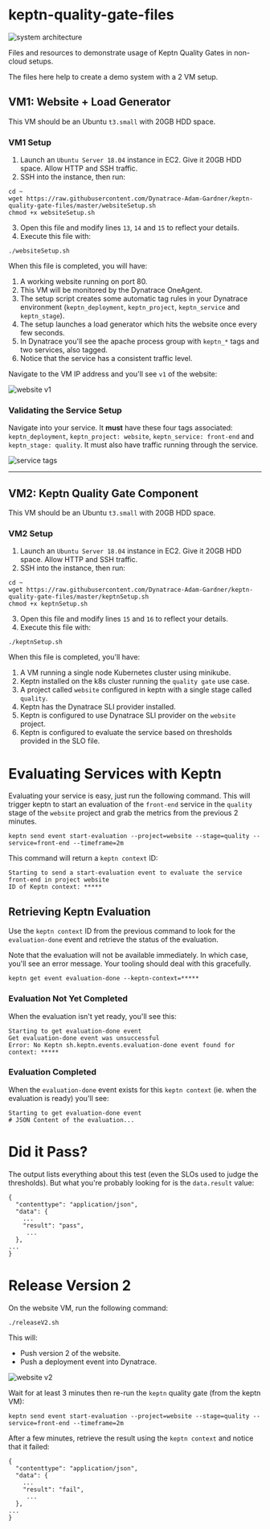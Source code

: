 # keptn-quality-gate-files

![system architecture](assets/architecture.png)

Files and resources to demonstrate usage of Keptn Quality Gates in non-cloud setups.

The files here help to create a demo system with a 2 VM setup.

## VM1: Website + Load Generator
This VM should be an Ubuntu `t3.small` with 20GB HDD space.

### VM1 Setup
1. Launch an `Ubuntu Server 18.04` instance in EC2. Give it 20GB HDD space. Allow HTTP and SSH traffic.
2. SSH into the instance, then run:
```
cd ~
wget https://raw.githubusercontent.com/Dynatrace-Adam-Gardner/keptn-quality-gate-files/master/websiteSetup.sh
chmod +x websiteSetup.sh
```
3. Open this file and modify lines `13`, `14` and `15` to reflect your details.
4. Execute this file with:
```
./websiteSetup.sh
```

When this file is completed, you will have:
1. A working website running on port 80.
2. This VM will be monitored by the Dynatrace OneAgent.
3. The setup script creates some automatic tag rules in your Dynatrace environment (`keptn_deployment`, `keptn_project`, `keptn_service` and `keptn_stage`).
4. The setup launches a load generator which hits the website once every few seconds.
5. In Dynatrace you'll see the apache process group with `keptn_*` tags and two services, also tagged.
6. Notice that the service has a consistent traffic level.

Navigate to the VM IP address and you'll see `v1` of the website:

![website v1](assets/website_v1.png)

### Validating the Service Setup
Navigate into your service. It **must** have these four tags associated: `keptn_deployment`, `keptn_project: website`, `keptn_service: front-end` and `keptn_stage: quality`. It must also have traffic running through the service.

![service tags](assets/service_tags.png)

---

## VM2: Keptn Quality Gate Component
This VM should be an Ubuntu `t3.small` with 20GB HDD space.

### VM2 Setup
1. Launch an `Ubuntu Server 18.04` instance in EC2. Give it 20GB HDD space. Allow HTTP and SSH traffic.
2. SSH into the instance, then run:
```
cd ~
wget https://raw.githubusercontent.com/Dynatrace-Adam-Gardner/keptn-quality-gate-files/master/keptnSetup.sh
chmod +x keptnSetup.sh
```
3. Open this file and modify lines `15` and `16` to reflect your details.
4. Execute this file with:
```
./keptnSetup.sh
```

When this file is completed, you'll have:
1. A VM running a single node Kubernetes cluster using minikube.
2. Keptn installed on the k8s cluster running the `quality gate` use case.
3. A project called `website` configured in keptn with a single stage called `quality`.
4. Keptn has the Dynatrace SLI provider installed.
5. Keptn is configured to use Dynatrace SLI provider on the `website` project.
6. Keptn is configured to evaluate the service based on thresholds provided in the SLO file.

# Evaluating Services with Keptn
Evaluating your service is easy, just run the following command.
This will trigger keptn to start an evaluation of the `front-end` service in the `quality` stage of the `website` project and grab the metrics from the previous 2 minutes.
```
keptn send event start-evaluation --project=website --stage=quality --service=front-end --timeframe=2m
```

This command will return a `keptn context` ID:
```
Starting to send a start-evaluation event to evaluate the service front-end in project website
ID of Keptn context: *****
```

## Retrieving Keptn Evaluation
Use the `keptn context` ID from the previous command to look for the `evaluation-done` event and retrieve the status of the evaluation. 

Note that the evaluation will not be available immediately. In which case, you'll see an error message. Your tooling should deal with this gracefully.
```
keptn get event evaluation-done --keptn-context=*****
```

### Evaluation Not Yet Completed
When the evaluation isn't yet ready, you'll see this:
```
Starting to get evaluation-done event
Get evaluation-done event was unsuccessful
Error: No Keptn sh.keptn.events.evaluation-done event found for context: *****
```

### Evaluation Completed
When the `evaluation-done` event exists for this `keptn context` (ie. when the evaluation is ready) you'll see:

```
Starting to get evaluation-done event
# JSON Content of the evaluation...
```

# Did it Pass?
The output lists everything about this test (even the SLOs used to judge the thresholds).
But what you're probably looking for is the `data.result` value:
```
{
  "contenttype": "application/json",
  "data": {
    ...
    "result": "pass",
     ...
  },
...
}
```

# Release Version 2
On the website VM, run the following command:
```
./releaseV2.sh
```

This will:
* Push version 2 of the website.
* Push a deployment event into Dynatrace.

![website v2](assets/website_v2.png)

Wait for at least 3 minutes then re-run the `keptn` quality gate (from the keptn VM):

```
keptn send event start-evaluation --project=website --stage=quality --service=front-end --timeframe=2m
```

After a few minutes, retrieve the result using the `keptn context` and notice that it failed:
```
{
  "contenttype": "application/json",
  "data": {
    ...
    "result": "fail",
     ...
  },
...
}
```
